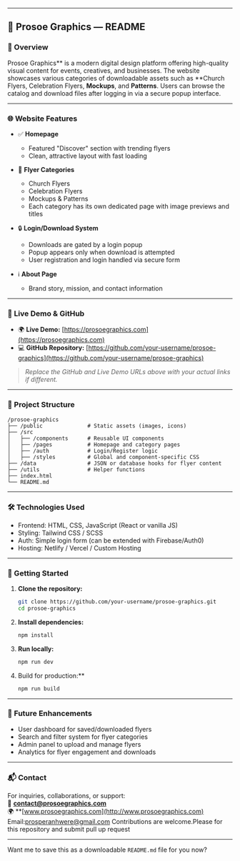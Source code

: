 

---

## 📁 Prosoe Graphics — README

### 🔖 Overview

Prosoe Graphics** is a modern digital design platform offering high-quality visual content for events, creatives, and businesses. The website showcases various categories of downloadable assets such as **Church Flyers, Celebration Flyers, **Mockups**, and **Patterns**. Users can browse the catalog and download files after logging in via a secure popup interface.

---

### 🌐 Website Features

- ✅ **Homepage**  
  - Featured "Discover" section with trending flyers  
  - Clean, attractive layout with fast loading
  
- 📂 **Flyer Categories**
  - Church Flyers  
  - Celebration Flyers  
  - Mockups & Patterns  
  - Each category has its own dedicated page with image previews and titles

- 🔒 **Login/Download System**
  - Downloads are gated by a login popup  
  - Popup appears only when download is attempted  
  - User registration and login handled via secure form

- ℹ️ **About Page**
  - Brand story, mission, and contact information

---

### 📎 Live Demo & GitHub

- 🌍 **Live Demo:** [https://prosoegraphics.com](https://prosoegraphics.com)  
- 💻 **GitHub Repository:** [https://github.com/your-username/prosoe-graphics](https://github.com/your-username/prosoe-graphics)

> *Replace the GitHub and Live Demo URLs above with your actual links if different.*

---

### 📁 Project Structure

```
/prosoe-graphics
├── /public              # Static assets (images, icons)
├── /src
│   ├── /components      # Reusable UI components
│   ├── /pages           # Homepage and category pages
│   ├── /auth            # Login/Register logic
│   ├── /styles          # Global and component-specific CSS
├── /data                # JSON or database hooks for flyer content
├── /utils               # Helper functions
├── index.html
└── README.md
```

---

### 🛠️ Technologies Used

- Frontend: HTML, CSS, JavaScript (React or vanilla JS)
- Styling: Tailwind CSS / SCSS
- Auth: Simple login form (can be extended with Firebase/Auth0)
- Hosting: Netlify / Vercel / Custom Hosting

---

### 🚀 Getting Started

1. **Clone the repository:**
   ```bash
   git clone https://github.com/your-username/prosoe-graphics.git
   cd prosoe-graphics
   ```

2. **Install dependencies:**
   ```bash
   npm install
   ```

3. **Run locally:**
   ```bash
   npm run dev
   ```

4. Build for production:**
   ```bash
   npm run build
   ```

---

### 📌 Future Enhancements

- User dashboard for saved/downloaded flyers  
- Search and filter system for flyer categories  
- Admin panel to upload and manage flyers  
- Analytics for flyer engagement and downloads

---

### 📬 Contact

For inquiries, collaborations, or support:  
📧 **contact@prosoegraphics.com**  
🌍 **[www.prosoegraphics.com](http://www.prosoegraphics.com)
Email:prosperanhwere@gmail.com
Contributions are welcome.Please for this repository and submit pull up request

---

Want me to save this as a downloadable `README.md` file for you now?

